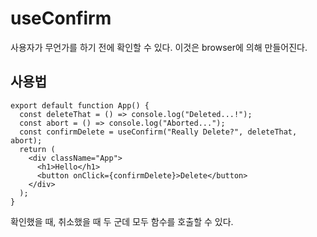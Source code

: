 # useConfirm
사용자가 무언가를 하기 전에 확인할 수 있다. 이것은 browser에 의해 만들어진다.

## 사용법
```node
export default function App() {
  const deleteThat = () => console.log("Deleted...!");
  const abort = () => console.log("Aborted...");
  const confirmDelete = useConfirm("Really Delete?", deleteThat, abort);
  return (
    <div className="App">
      <h1>Hello</h1>
      <button onClick={confirmDelete}>Delete</button>
    </div>
  );
}
```
확인했을 때, 취소했을 때 두 군데 모두 함수를 호출할 수 있다.
